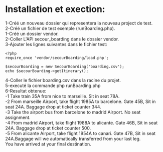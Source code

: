# Installation et exection:
1-Créé un nouveau dossier qui representera la nouveau project de test.<br/>
2-Créé un fichier de test exemple (runBoarding.php).<br/>
1-Créé un dossier vendor.<br/>
2-Coller L'API secour_boarding dans le dossier vendor.<br/>
3-Ajouter les lignes suivantes dans le fichier test:<br/>
    
    <?php
    require_once 'vendor/secourBoarding/load.php';

    $secourBoarding = new SecourBoarding('boarding.csv');
    echo $secourBoarding->getItinerary();

4-Coller le fichier boarding.csv dans la racine du projet.<br/>
5-executé la commande php runBoarding.php<br/>
6-Resultat obtenue:<br/>
    -1 Take train 35A from nice to marseille. Sit in seat 78A.<br/>
    -2 From marseille Airport, take flight 1985A to barcelone. Gate 45B, Sit in seat 24A. Baggage drop at ticket counter 344.<br/>
    -3 Take the airport bus from barcelone to madrid Airport. No seat assignment.<br/>
    -4 From madrid Airport, take flight 1988A to alicante. Gate 46B, Sit in seat 24A. Baggage drop at ticket counter 500.<br/>
    -5 From alicante Airport, take flight 1954A to canari. Gate 47B, Sit in seat 24A.Baggage will we automatically transferred from your        last leg.<br/>
    You have arrived at your final destination.<br/>